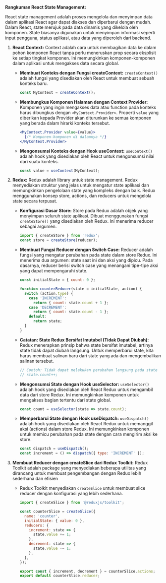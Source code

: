 
**Rangkuman React State Management:**
  
React state management adalah proses mengelola dan menyimpan data dalam aplikasi React agar dapat diakses dan diperbarui dengan mudah. Dalam React, state merujuk pada data dinamis yang dikelola oleh komponen. State biasanya digunakan untuk menyimpan informasi seperti input pengguna, status aplikasi, atau data yang diperoleh dari backend.

1. **React Context:**
Context adalah cara untuk membagikan data ke dalam pohon komponen React tanpa perlu meneruskan prop secara eksplisit ke setiap tingkat komponen. Ini memungkinkan komponen-komponen dalam aplikasi untuk mengakses data secara global.
   - **Membuat Konteks dengan Fungsi createContext:**
		`createContext()` adalah fungsi yang disediakan oleh React untuk membuat sebuah konteks baru.
     ```jsx
     const MyContext = createContext();
     ```
   - **Membungkus Komponen Halaman dengan Context Provider:**
	   Komponen yang ingin mengakses data atau function pada konteks harus dibungkus dengan `<MyContext.Provider>`. Properti `value` yang diberikan kepada Provider akan diturunkan ke semua komponen yang berada dalam hirarki konteks tersebut.
     ```jsx
     <MyContext.Provider value={value}>
       {/* Komponen-komponen di dalamnya */}
     </MyContext.Provider>
     ```
   - **Mengonsumsi Konteks dengan Hook useContext:**
	   `useContext()` adalah hook yang disediakan oleh React untuk mengonsumsi nilai dari suatu konteks.
     ```jsx
     const value = useContext(MyContext);
     ```

2. **Redux:**
Redux adalah library untuk state management. Redux menyediakan struktur yang jelas untuk mengatur state aplikasi dan memungkinkan pengelolaan state yang kompleks dengan baik. Redux menggunakan konsep store, actions, dan reducers untuk mengelola state secara terpusat.
   - **Konfigurasi Dasar Store:**
	Store pada Redux adalah objek yang menyimpan seluruh state aplikasi. Dibuat menggunakan fungsi `createStore()` yang disediakan oleh Redux. Ini menerima reducer sebagai argumen.
     ```jsx
     import { createStore } from 'redux';
     const store = createStore(reducer);
     ```
   - **Membuat Fungsi Reducer dengan Switch Case:**
	   Reducer adalah fungsi yang mengatur perubahan pada state dalam store Redux. Ini menerima dua argumen: state saat ini dan aksi yang dipicu. Pada dasarnya, reducer berisi switch case yang menangani tipe-tipe aksi yang dapat mempengaruhi state.
     ```jsx
     const initialState = { count: 0 };

     function counterReducer(state = initialState, action) {
       switch (action.type) {
         case 'INCREMENT':
           return { count: state.count + 1 };
         case 'DECREMENT':
           return { count: state.count - 1 };
         default:
           return state;
       }
     }
     ```
   - **Catatan: State Redux Bersifat Imutabel (Tidak Dapat Diubah):**
	   Redux menerapkan prinsip bahwa state bersifat imutabel, artinya state tidak dapat diubah langsung. Untuk memperbarui state, kita harus membuat salinan baru dari state yang ada dan mengembalikan salinan tersebut.
     ```jsx
     // Contoh: Tidak dapat melakukan perubahan langsung pada state
     // state.count++;
     ```
   - **Mengonsumsi State dengan Hook useSelector:**
	   `useSelector()` adalah hook yang disediakan oleh React Redux untuk mengambil data dari store Redux. Ini memungkinkan komponen untuk mengakses bagian tertentu dari state global.
     ```jsx
     const count = useSelector(state => state.count);
     ```
   - **Memperbarui State dengan Hook useDispatch:**
	   `useDispatch()` adalah hook yang disediakan oleh React Redux untuk memanggil aksi (actions) dalam store Redux. Ini memungkinkan komponen untuk memicu perubahan pada state dengan cara mengirim aksi ke store.
     ```jsx
     const dispatch = useDispatch();
     const increment = () => dispatch({ type: 'INCREMENT' });
     ```

3. **Membuat Reducer dengan createSlice dari Redux Toolkit:**
Redux Toolkit adalah package yang menyediakan beberapa utilitas yang dirancang untuk membuat pengembangan dengan Redux lebih sederhana dan efisien
   - Redux Toolkit menyediakan `createSlice` untuk membuat slice reducer dengan konfigurasi yang lebih sederhana.
	   ```jsx
	   import { createSlice } from '@reduxjs/toolkit';

	   const counterSlice = createSlice({
	     name: 'counter',
	     initialState: { value: 0 },
	     reducers: {
	       increment: state => {
	         state.value += 1;
	       },
	       decrement: state => {
	         state.value -= 1;
	       },
	     },
	   });

	   export const { increment, decrement } = counterSlice.actions;
	   export default counterSlice.reducer;
	   ```

